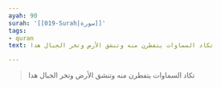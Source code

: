 ```yaml
---
ayah: 90
surah: '[[019-Surah|سورة]]'
tags:
- quran
text: تكاد السماوات يتفطرن منه وتنشق الأرض وتخر الجبال هدا

---
```

> تكاد السماوات يتفطرن منه وتنشق الأرض وتخر الجبال هدا
